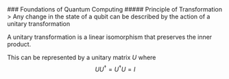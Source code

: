<section data-markdown>
### Foundations of Quantum Computing
##### Principle of Transformation
> Any change in the state of a qubit can be described by the action of a unitary transformation

A unitary transformation is a linear isomorphism that preserves the inner product.

This can be represented by a unitary matrix $U$ where $$U U^\dagger = U^\dagger U = I$$

</section>
